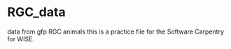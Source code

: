 RGC_data
========

data from gfp RGC animals
this is a practice file for the Software Carpentry for WISE. 
